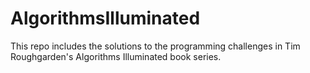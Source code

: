 # AlgorithmsIlluminated

This repo includes the solutions to the programming challenges in Tim Roughgarden's Algorithms Illuminated book series.
